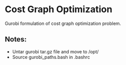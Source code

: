 # Cost Graph Optimization
Gurobi formulation of cost graph optimization problem.

## Notes:
- Untar gurobi tar.gz file and move to /opt/
- Source gurobi_paths.bash in .bashrc
